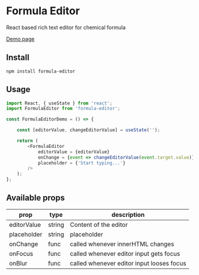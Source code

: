 # Formula Editor
React based rich text editor for chemical formula

[Demo page](https://formula-editor-demo.herokuapp.com/)

## Install
```
npm install formula-editor
```

## Usage
```javascript
import React, { useState } from 'react';
import FormulaEditor from 'formula-editor';

const FormulaEditorDemo = () => {

    const [editorValue, changeEditorValue] = useState('');

    return (
        <FormulaEditor 
            editorValue = {editorValue}
            onChange = {event => changeEditorValue(event.target.value)}
            placeholder = {'Start typing...'}
        />
    );
};
```

## Available props
| prop        | type   | description                               |
|-------------|--------|-------------------------------------------|
| editorValue | string | Content of the editor                     |  
| placeholder | string | placeholder                               |
| onChange    | func   | called whenever innerHTML changes         |
| onFocus     | func   | called whenever editor input gets focus   |
| onBlur      | func   | called whenever editor input looses focus |